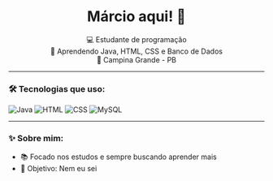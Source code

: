 <h1 align="center"> Márcio aqui! 👋</h1>

<p align="center">
  💻 Estudante de programação <br>
  🚀 Aprendendo Java, HTML, CSS e Banco de Dados <br>
  📍 Campina Grande - PB
</p>

---

### 🛠️ Tecnologias que uso:
![Java](https://img.shields.io/badge/Java-ED8B00?style=for-the-badge&logo=java&logoColor=white)
![HTML](https://img.shields.io/badge/HTML-E34F26?style=for-the-badge&logo=html5&logoColor=white)
![CSS](https://img.shields.io/badge/CSS3-1572B6?style=for-the-badge&logo=css3&logoColor=white)
![MySQL](https://img.shields.io/badge/MySQL-4479A1?style=for-the-badge&logo=mysql&logoColor=white)

---

### ✨ Sobre mim:
- 📚 Focado nos estudos e sempre buscando aprender mais
- 🎯 Objetivo: Nem eu sei
